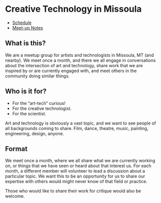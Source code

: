 # Creative Technology in Missoula

* [Schedule](schedule.html)
* [Meet-up Notes](meet-notes.md)


## What is this?
We are a meetup group for artists and technologists in Missoula, MT (and nearby). We meet once a month, and there we all engage in conversations about the intersection of art and technology, share work that we are inspired by or are currently engaged with, and meet others in the community doing similar things.

## Who is it for?
- For the “art-tech” curious!
- For the creative technologist.
- For the scientist.

Art and technology is obviously a vast topic, and we want to see people of all backgrounds coming to share. Film, dance, theatre, music, painting, engineering, design, anyone.

## Format

We meet once a month, where we all share what we are currently working on, or things that we have seen or heard about that interest us. For each month, a different member will volunteer to lead a discussion about a particular topic. We want this to be an opportunity for us to share our expertise with others would might never know of that field or practice.

Those who would like to share their work for critique would also be welcome.


